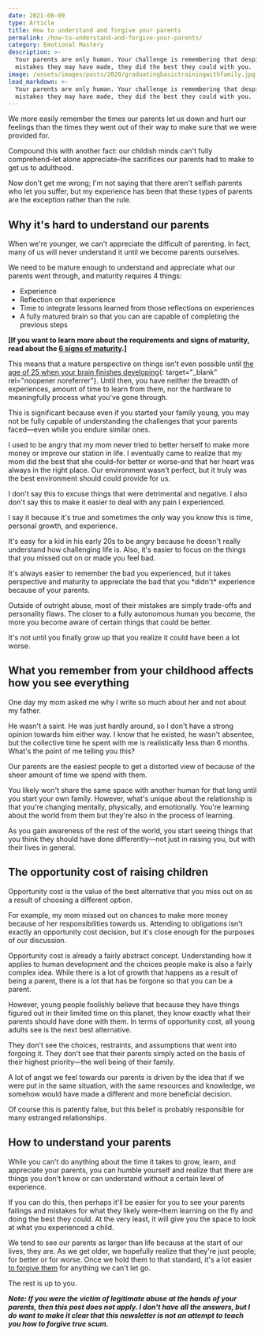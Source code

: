 ```yaml
---
date: 2021-08-09
type: Article
title: How to understand and forgive your parents
permalink: /how-to-understand-and-forgive-your-parents/
category: Emotional Mastery
description: >-
  Your parents are only human. Your challenge is remembering that despite the
  mistakes they may have made, they did the best they could with you.
image: /assets/images/posts/2020/graduatingbasictrainingwithfamily.jpg
lead_markdown: >-
  Your parents are only human. Your challenge is remembering that despite the
  mistakes they may have made, they did the best they could with you.
---
```

We more easily remember the times our parents let us down and hurt our feelings than the times they went out of their way to make sure that we were provided for.

Compound this with another fact: our childish minds can't fully comprehend–let alone appreciate–the sacrifices our parents had to make to get us to adulthood.

Now don't get me wrong; I'm not saying that there aren't selfish parents who let you suffer, but my experience has been that these types of parents are the exception rather than the rule.

## Why it's hard to understand our parents

When we're younger, we can't appreciate the difficult of parenting. In fact, many of us will never understand it until we become parents ourselves.

We need to be mature enough to understand and appreciate what our parents went through, and maturity requires 4 things:

* Experience
* Reflection on that experience
* Time to integrate lessons learned from those reflections on experiences
* A fully matured brain so that you can are capable of completing the previous steps

**\[If you want to learn more about the requirements and signs of maturity, read about the [6 signs of maturity](/signs-of-maturity/).\]**

This means that a mature perspective on things isn't even possible until [the age of 25 when your brain finishes developing](https://bigthink.com/mind-brain/adult-brain){: target="_blank" rel="noopener noreferrer"}. Until then, you have neither the breadth of experiences, amount of time to learn from them, nor the hardware to meaningfully process what you've gone through.

This is significant because even if you started your family young, you may not be fully capable of understanding the challenges that your parents faced—even while you endure similar ones.

I used to be angry that my mom never tried to better herself to make more money or improve our station in life. I eventually came to realize that my mom did the best that she could–for better or worse–and that her heart was always in the right place. Our environment wasn't perfect, but it truly was the best environment should could provide for us.

I don't say this to excuse things that were detrimental and negative. I also don't say this to make it easier to deal with any pain I experienced.&nbsp;

I say it because it's true and sometimes the only way you know this is time, personal growth, and experience.

It's easy for a kid in his early 20s to be angry because he doesn't really understand how challenging life is. Also, it's easier to focus on the things that you missed out on or made you feel bad.

It's always easier to remember the bad you experienced, but it takes perspective and maturity to appreciate the bad that you \*didn't\* experience because of your parents.

Outside of outright abuse, most of their mistakes are simply trade-offs and personality flaws. The closer to a fully autonomous human you become, the more you become aware of certain things that could be better.

It's not until you finally grow up that you realize it could have been a lot worse.

## **What you remember from your childhood affects how you see everything**

One day my mom asked me why I write so much about her and not about my father.

He wasn't a saint. He was just hardly around, so I don't have a strong opinion towards him either way. I know that he existed, he wasn't absentee, but the collective time he spent with me is realistically less than 6 months. What's the point of me telling you this?

Our parents are the easiest people to get a distorted view of because of the sheer amount of time we spend with them.

You likely won't share the same space with another human for that long until you start your own family. However, what's unique about the relationship is that you're changing mentally, physically, and emotionally. You're learning about the world from them but they're also in the process of learning.

As you gain awareness of the rest of the world, you start seeing things that you think they should have done differently—not just in raising you, but with their lives in general.

## The opportunity cost of raising children

Opportunity cost is the value of the best alternative that you miss out on as a result of choosing a different option.

For example, my mom missed out on chances to make more money because of her responsibilities towards us. Attending to obligations isn't exactly an opportunity cost decision, but it's close enough for the purposes of our discussion.

Opportunity cost is already a fairly abstract concept. Understanding how it applies to human development and the choices people make is also a fairly complex idea. While there is a lot of growth that happens as a result of being a parent, there is a lot that has be forgone so that you can be a parent.

However, young people foolishly believe that because they have things figured out in their limited time on this planet, they know exactly what their parents should have done with them. In terms of opportunity cost, all young adults see is the next best alternative.

They don't see the choices, restraints, and assumptions that went into forgoing it. They don't see that their parents simply acted on the basis of their highest priority—the well being of their family.

A lot of angst we feel towards our parents is driven by the idea that if we were put in the same situation, with the same resources and knowledge, we somehow would have made a different and more beneficial decision.

Of course this is patently false, but this belief is probably responsible for many estranged relationships.&nbsp;

## **How to understand your parents**

While you can't do anything about the time it takes to grow, learn, and appreciate your parents, you can humble yourself and realize that there are things you don't know or can understand without a certain level of experience.

If you can do this, then perhaps it'll be easier for you to see your parents failings and mistakes for what they likely were–them learning on the fly and doing the best they could. At the very least, it will give you the space to look at what you experienced a child.

We tend to see our parents as larger than life because at the start of our lives, they are. As we get older, we hopefully realize that they're just people; for better or for worse. Once we hold them to that standard, it's a lot easier [to forgive them](/how-to-forgive-someone/) for anything we can't let go.

The rest is up to you.&nbsp;

***Note: If you were the victim of legitimate abuse at the hands of your parents, then this post does not apply. I don't have all the answers, but I do want to make it clear that this newsletter is not an attempt to teach you how to forgive true scum.***
